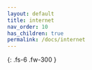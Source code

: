 ```yaml
---
layout: default
title: internet
nav_order: 10
has_children: true
permalink: /docs/internet
---
```


{: .fs-6 .fw-300 }
